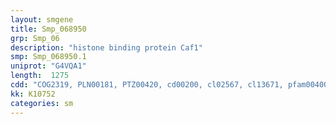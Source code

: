 ```yaml
---
layout: smgene
title: Smp_068950
grp: Smp_06
description: "histone binding protein Caf1"
smp: Smp_068950.1
uniprot: "G4VQA1"
length:  1275
cdd: "COG2319, PLN00181, PTZ00420, cd00200, cl02567, cl13671, pfam00400, pfam12265, smart00320"
kk: K10752
categories: sm
---
```

